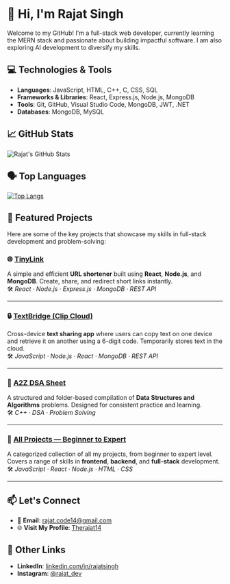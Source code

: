 # 👋 Hi, I'm Rajat Singh

Welcome to my GitHub! I'm a full-stack web developer, currently learning the MERN stack and passionate about building impactful software. I am also exploring AI development to diversify my skills.

## 💻 Technologies & Tools

- **Languages**: JavaScript, HTML, C++, C, CSS, SQL
- **Frameworks & Libraries**: React, Express.js, Node.js, MongoDB
- **Tools**: Git, GitHub, Visual Studio Code, MongoDB, JWT, .NET
- **Databases**: MongoDB, MySQL

## 📈 GitHub Stats

![Rajat's GitHub Stats](https://github-readme-stats.vercel.app/api?username=Therajat14&show_icons=true&count_private=true&hide=prs&theme=radical)

## 🗣️ Top Languages

[![Top Langs](https://github-readme-stats-git-masterrstaa-rickstaa.vercel.app/api/top-langs/?username=Therajat14&layout=compact&theme=radical)](https://github.com/Therajat14/github-readme-stats)

## 🚀 Featured Projects

Here are some of the key projects that showcase my skills in full-stack development and problem-solving:

### 🌐 [TinyLink](https://github.com/Therajat14/TinyLink)
A simple and efficient **URL shortener** built using **React**, **Node.js**, and **MongoDB**. Create, share, and redirect short links instantly.  
🛠️ _React · Node.js · Express.js · MongoDB · REST API_

---

### 🔒 [TextBridge (Clip Cloud)](https://github.com/Therajat14/Clip-Cloud---Anonymous-Share-By-just-6-digit-Code)
Cross-device **text sharing app** where users can copy text on one device and retrieve it on another using a 6-digit code. Temporarily stores text in the cloud.  
🛠️ _JavaScript · Node.js · React · MongoDB · REST API_

---

### 📘 [A2Z DSA Sheet](https://github.com/Therajat14/A2Z-DSA-Sheet)
A structured and folder-based compilation of **Data Structures and Algorithms** problems. Designed for consistent practice and learning.  
🛠️ _C++ · DSA · Problem Solving_

---

### 🧩 [All Projects — Beginner to Expert](https://github.com/Therajat14/All-Projects---Beginner-to-Expert)
A categorized collection of all my projects, from beginner to expert level. Covers a range of skills in **frontend**, **backend**, and **full-stack** development.  
🛠️ _JavaScript · React · Node.js · HTML · CSS_

---



## 📫 Let's Connect
- 📧 **Email**: rajat.code14@gmail.com
- 🌐 **Visit My Profile**: [Therajat14](https://github.com/Therajat14)

## 🔗 Other Links

- **LinkedIn**: [linkedin.com/in/rajatsingh](https://www.linkedin.com/in/rajatcode14)
- **Instagram**: [@rajat_dev](https://www.instagram.com/therajat14)

